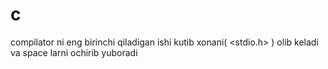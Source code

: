 # c
compilator ni eng birinchi qiladigan ishi kutib xonani( <stdio.h> ) olib keladi va space larni ochirib yuboradi